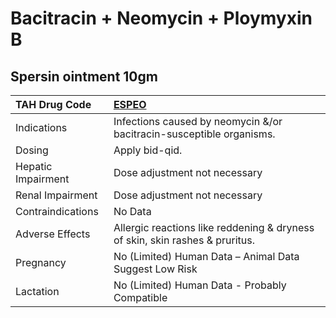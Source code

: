# Bacitracin + Neomycin + Ploymyxin B

## Spersin ointment 10gm

| TAH Drug Code      | [ESPEO](https://www.tahsda.org.tw/drugs/hissearch.php?drug_code=ESPEO)       |
|:-------------------|:-----------------------------------------------------------------------------|
| Indications        | Infections caused by neomycin &/or bacitracin-susceptible organisms.         |
| Dosing             | Apply bid-qid.                                                               |
| Hepatic Impairment | Dose adjustment not necessary                                                |
| Renal Impairment   | Dose adjustment not necessary                                                |
| Contraindications  | No Data                                                                      |
| Adverse Effects    | Allergic reactions like reddening & dryness of skin, skin rashes & pruritus. |
| Pregnancy          | No (Limited) Human Data – Animal Data Suggest Low Risk                       |
| Lactation          | No (Limited) Human Data - Probably Compatible                                |


